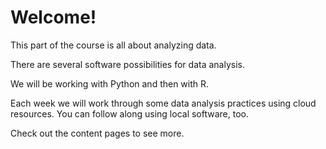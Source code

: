 # Welcome!

This part of the course is all about analyzing data.

There are several software possibilities for data analysis.

We will be working with Python and then with R.

Each week we will work through some data analysis practices using 
cloud resources. You can follow along using local software, too.

Check out the content pages to see more.

```{tableofcontents}
```


